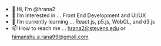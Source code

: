 - 👋 Hi, I’m @hrana2
- 👀 I’m interested in ... Front End Development and UI/UX
- 🌱 I’m currently learning ... React.js, p5.js, WebGL, and d3.js 
- 📫 How to reach me ... hrana2@stevens.edu or himanshu.a.rana99@gmail.com

<!---
hrana2/hrana2 is a ✨ special ✨ repository because its `README.md` (this file) appears on your GitHub profile.
You can click the Preview link to take a look at your changes.
--->
